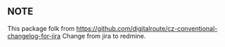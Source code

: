 ## NOTE
This package folk from https://github.com/digitalroute/cz-conventional-changelog-for-jira
Change from jira to redmine.

